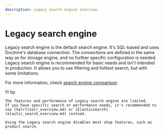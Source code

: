 ```yaml
---
description: Legacy search engine overview.
---
```


# Legacy search engine

Legacy search engine is the default search engine.
It's SQL-based and uses Doctrine's database connection.
The connections are defined in the same way as for storage engine, and no further specific configuration is needed.
Legacy search engine is recommended for basic needs and isn't intended in production.
It allows you to use filtering and fulltext search, but with some limitations.

For more information, check [search engine comparison](search_engines.md#search-engines-comparison)

!!! tip

    The features and performance of Legacy search engine are limited.
    If you have specific search or performance needs, it's recommended to use [Solr](solr_overview.md) or [Elasticsearch](elastic_search_overview.md) instead.

    Using the Legacy search engine disables most shop features, such as product search.
